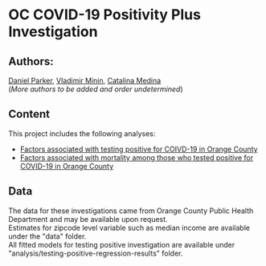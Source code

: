 # OC COVID-19 Positivity Plus Investigation  
## Authors:  
[Daniel Parker](https://www.faculty.uci.edu/profile.cfm?faculty_id=6346), 
[Vladimir Minin](https://vnminin.github.io/), 
[Catalina Medina](https://www.stat.uci.edu/grad-student-directory/)  
(*More authors to be added and order undetermined*)  

## Content
This project includes the following analyses:
- [Factors associated with testing positive for COIVD-19 in Orange County](analysis/complete-analysis-factors-associated-with-testing-positive-OC.Rmd)  
- [Factors associated with mortality among those who tested positive for COVID-19 in Orange County](analysis/complete-analysis-factors-associated-with-mortality-OC.Rmd)  

## Data  
The data for these investigations came from Orange County Public Health Department and may be available upon request.  
Estimates for zipcode level variable such as median income are available under the "data" folder.  
All fitted models for testing positive investigation are available under "analysis/testing-positive-regression-results" folder.
